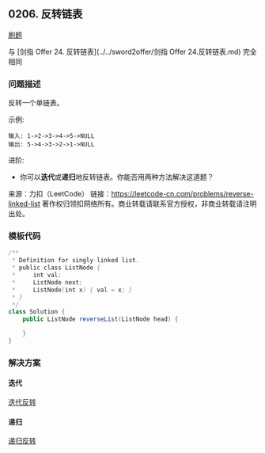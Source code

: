 <script src="https://cdn.bootcss.com/mathjax/2.7.7/MathJax.js?config=TeX-AMS-MML_HTMLorMML"></script>

## 0206. 反转链表

[刷题](qu0206/solu/Solution.java)

与 [剑指 Offer 24. 反转链表](../../sword2offer/剑指 Offer 24.反转链表.md) 完全相同

### 问题描述

反转一个单链表。

示例:

```
输入: 1->2->3->4->5->NULL
输出: 5->4->3->2->1->NULL
```

进阶:

* 你可以**迭代**或**递归**地反转链表。你能否用两种方法解决这道题？

来源：力扣（LeetCode）
链接：https://leetcode-cn.com/problems/reverse-linked-list
著作权归领扣网络所有。商业转载请联系官方授权，非商业转载请注明出处。

### 模板代码

``` java
/**
 * Definition for singly-linked list.
 * public class ListNode {
 *     int val;
 *     ListNode next;
 *     ListNode(int x) { val = x; }
 * }
 */
class Solution {
    public ListNode reverseList(ListNode head) {

    }
}
```

### 解决方案

#### 迭代

[迭代反转](qu0206/solu1/Solution.java)

#### 递归

[递归反转](qu0206/solu1/Solution.java)